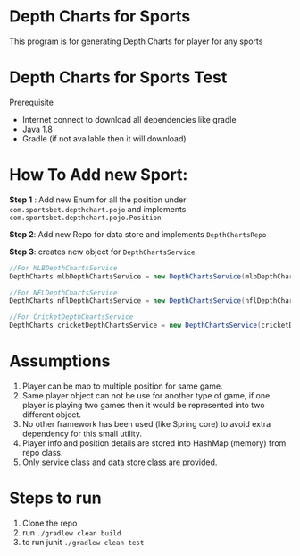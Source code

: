 # Depth Charts for Sports
This program is for generating Depth Charts for player for any sports

Depth Charts for Sports Test
====================

Prerequisite
- Internet connect to download all dependencies like gradle
- Java 1.8
- Gradle (if not available then it will download)

How To Add new Sport:
============
<b>Step 1</b> : Add new Enum for all the position under ```com.sportsbet.depthchart.pojo``` and implements ```com.sportsbet.depthchart.pojo.Position```

<b>Step 2</b>: Add new Repo for data store and implements ```DepthChartsRepo```

<b>Step 3</b>: creates new object for ```DepthChartsService```
```java
//For MLBDepthChartsService
DepthCharts mlbDepthChartsService = new DepthChartsService(mlbDepthChartsRepo)

//For NFLDepthChartsService
DepthCharts nflDepthChartsService = new DepthChartsService(nflDepthChartsRepo)

//For CricketDepthChartsService
DepthCharts cricketDepthChartsService = new DepthChartsService(cricketDepthChartsRepo)
```



Assumptions
============
1) Player can be map to multiple position for same game.
2) Same player object can not be use for another type of game, 
   if one player is playing two games then it would be represented into two different object.
3) No other framework has been used (like Spring core) to avoid extra dependency for this small utility.
4) Player info and position details are stored into HashMap (memory) from repo class.
5) Only service class and data store class are provided.


Steps to run
============
1) Clone the repo
2) run ```./gradlew clean build```
3) to run junit ```./gradlew clean test```

